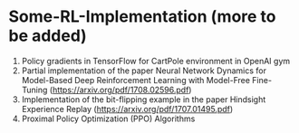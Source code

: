 # Some-RL-Implementation (more to be added)

1) Policy gradients in TensorFlow for CartPole environment in OpenAI gym
2) Partial implementation of the paper Neural Network Dynamics for Model-Based Deep Reinforcement Learning with Model-Free Fine-Tuning (https://arxiv.org/pdf/1708.02596.pdf)
3) Implementation of the bit-flipping example in the paper Hindsight Experience Replay (https://arxiv.org/pdf/1707.01495.pdf)
4) Proximal Policy Optimization (PPO) Algorithms 
